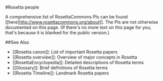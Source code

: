 #Rosetta people


A comprehensive list of RosettaCommons PIs can be found [[here|http://www.rosettacommons.org/about]].
The PIs are not otherwise documented on this page. (If there's no more text on this page for you, that's because it is blanked for the public version.)



##See Also

* [[Rosetta canon]]: List of important Rosetta papers
* [[Rosetta overview]]: Overview of major concepts in Rosetta
* [[RosettaEncyclopedia]]: Detailed descriptions of Rosetta terms
* [[Glossary]]: Brief definitions of Rosetta terms
* [[Rosetta Timeline]]: Landmark Rosetta papers